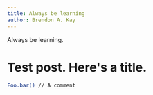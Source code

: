 ```yaml
---
title: Always be learning
author: Brendon A. Kay
---
```


Always be learning.

# Test post. Here's a title.


```bash
Foo.bar() // A comment
```
